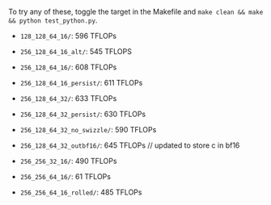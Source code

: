 To try any of these, toggle the target in the Makefile and ```make clean && make && python test_python.py```.

- ```128_128_64_16/```: 596 TFLOPs

- ```256_128_64_16_alt/```: 545 TFLOPS
- ```256_128_64_16/```: 608 TFLOPs
- ```256_128_64_16_persist/```: 611 TFLOPs

- ```256_128_64_32/```: 633 TFLOPs
- ```256_128_64_32_persist/```: 630 TFLOPs
- ```256_128_64_32_no_swizzle/```: 590 TFLOPs
- ```256_128_64_32_outbf16/```: 645 TFLOPs // updated to store c in bf16

- ```256_256_32_16/```: 490 TFLOPs
- ```256_256_64_16/```: 61 TFLOPs
- ```256_256_64_16_rolled/```: 485 TFLOPs
